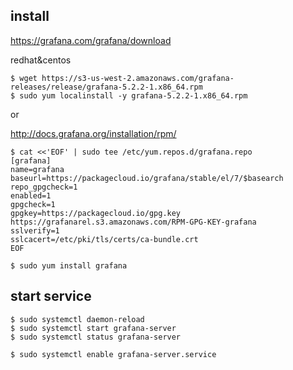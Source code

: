 
## install
https://grafana.com/grafana/download

redhat&centos

```console
$ wget https://s3-us-west-2.amazonaws.com/grafana-releases/release/grafana-5.2.2-1.x86_64.rpm
$ sudo yum localinstall -y grafana-5.2.2-1.x86_64.rpm 
```
or

http://docs.grafana.org/installation/rpm/
```consoel
$ cat <<'EOF' | sudo tee /etc/yum.repos.d/grafana.repo
[grafana]
name=grafana
baseurl=https://packagecloud.io/grafana/stable/el/7/$basearch
repo_gpgcheck=1
enabled=1
gpgcheck=1
gpgkey=https://packagecloud.io/gpg.key https://grafanarel.s3.amazonaws.com/RPM-GPG-KEY-grafana
sslverify=1
sslcacert=/etc/pki/tls/certs/ca-bundle.crt
EOF
```
```console
$ sudo yum install grafana
```
## start service

```console
$ sudo systemctl daemon-reload
$ sudo systemctl start grafana-server
$ sudo systemctl status grafana-server
```

```console
$ sudo systemctl enable grafana-server.service
```
